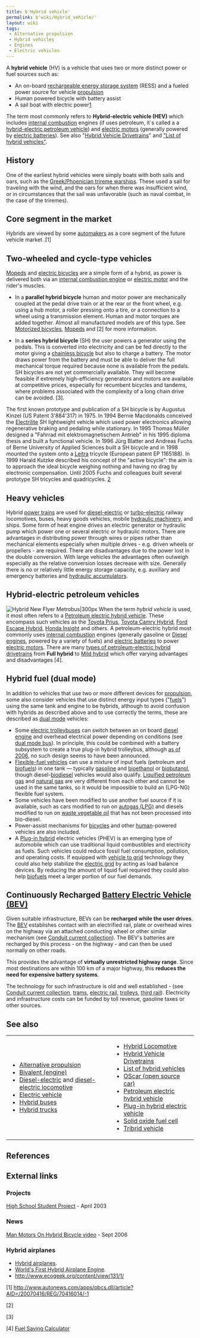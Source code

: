 ```yaml
---
title: b'Hybrid vehicle'
permalink: b'wiki/Hybrid_vehicle/'
layout: wiki
tags:
 - Alternative propulsion
 - Hybrid vehicles
 - Engines
 - Electric vehicles
---
```


A **hybrid vehicle** (HV) is a vehicle that uses two or more distinct
power or fuel sources such as:

-   An on-board [rechargeable energy storage
    system](rechargeable_energy_storage_system "wikilink") (RESS) and a
    fueled power source for vehicle
    [propulsion](/wiki/Ground_propulsion "wikilink")
-   Human powered bicycle with battery assist
-   A sail boat with electric
    power[1](http://www.autobloggreen.com/2006/11/28/heard-of-regenerative-braking-how-about-regenerative-sailing/)

The term most commonly refers to **Hybrid-electric vehicle (HEV)** which
includes [internal combustion](internal_combustion "wikilink") engines
(if uses petroleum, it´s called a a [hybrid-electric petroleum
vehicle](hybrid-electric_petroleum_vehicle "wikilink")) and [electric
motors](electric_motor "wikilink") (generally powered by [electric
batteries](electric_battery "wikilink")). See also "[Hybrid Vehicle
Drivetrains](/wiki/Hybrid_Vehicle_Drivetrains "wikilink")" and ["List of
hybrid vehicles"](/wiki/List_of_hybrid_vehicles "wikilink").

History
-------

One of the earliest hybrid vehicles were simply boats with both sails
and oars, such as the [Greek/Phoenician trireme
warships](/wiki/Trireme "wikilink"). These used a sail for traveling with the
wind, and the oars for when there was insufficient wind, or in
circumstances that the sail was unfavorable (such as naval combat, in
the case of the triremes).

Core segment in the market
--------------------------

Hybrids are viewed by some [automakers](automaker "wikilink") as a core
segment of the future vehicle market .[1]

Two-wheeled and cycle-type vehicles
-----------------------------------

[Mopeds](/wiki/Moped "wikilink") and [electric
bicycles](/wiki/Motorized_bicycles "wikilink") are a simple form of a hybrid,
as power is delivered both via an [internal combustion
engine](internal_combustion "wikilink") or [electric
motor](electric_motor "wikilink") and the rider's muscles.

-   In a **parallel hybrid bicycle** human and motor power are
    mechanically coupled at the pedal drive train or at the rear or the
    front wheel, e.g. using a hub motor, a roller pressing onto a tire,
    or a connection to a wheel using a transmission element. Human and
    motor torques are added together. Almost all manufactured models are
    of this type. See [Motorized
    bicycles](/wiki/Motorized_bicycles "wikilink"), [Mopeds](/wiki/Moped "wikilink")
    and [2] for more information.

<!-- -->

-   In a **series hybrid bicycle** (SH) the user powers a generator
    using the pedals. This is converted into electricity and can be fed
    directly to the motor giving a [chainless
    bicycle](chainless_bicycle "wikilink") but also to charge a battery.
    The motor draws power from the battery and must be able to deliver
    the full mechanical torque required because none is available from
    the pedals. SH bicycles are not yet commercially available. They
    will become feasible if extremely high-efficiency generators and
    motors are available at competitive prices, especially for recumbent
    bicycles and tandems, where problems associated with the complexity
    of a long chain drive can be avoided. [3].

  
  
The first known prototype and publication of a SH bicycle is by Augustus
Kinzel (US Patent 3'884'317) in 1975. In 1994 Bernie Macdonalds
conceived the [Electrilite](http://www.mcn.org/a/omni/ELiteBro95.htm) SH
lightweight vehicle which used power electronics allowing regenerative
braking and pedaling while stationary. In 1995 Thomas Müller designed a
"Fahrrad mit elektromagnetischem Antrieb" in his 1995 diploma thesis and
built a functional vehicle. In 1996 Jürg Blatter and Andreas Fuchs of
Berne University of Applied Sciences built a SH bicycle and in 1998
mounted the system onto a [Leitra](/wiki/Leitra "wikilink") tricycle (European
patent EP 1165188). In 1999 Harald Kutzke described his concept of the
"active bicycle": the aim is to approach the ideal bicycle weighing
nothing and having no drag by electronic compensation. Until 2005 Fuchs
and colleagues built several prototype SH tricycles and quadricycles.
[2](http://mypage.bluewin.ch/fuchsbau/Fuchs2006.pdf)

Heavy vehicles
--------------

Hybrid [power trains](power_train "wikilink") are used for
[diesel-electric](diesel-electric "wikilink") or
[turbo-electric](turbo-electric "wikilink") railway locomotives, buses,
heavy goods vehicles, mobile [hydraulic
machinery](hydraulic_machinery "wikilink"), and ships. Some form of heat
engine drives an electric generator or hydraulic pump which power one or
several electric or hydraulic motors. There are advantages in
distributing power through wires or pipes rather than mechanical
elements especially when multiple drives - e.g. driven wheels or
propellers - are required. There are disadvantages due to the power lost
in the double conversion. With large vehicles the advantages often
outweigh especially as the relative conversion losses decrease with
size. Generally there is no or relatively little energy storage
capacity, e.g. auxiliary and emergency batteries and [hydraulic
accumulators](hydraulic_accumulator "wikilink").

Hybrid-electric petroleum vehicles
----------------------------------

![Hybrid [New Flyer](/wiki/New_Flyer "wikilink")
[Metrobus](/wiki/Metrobus "wikilink")\|300px](Hybrid-bus.jpg "fig:Hybrid New Flyer Metrobus|300px")
When the term *hybrid vehicle* is used, it most often refers to a
[Petroleum electric hybrid
vehicle](/wiki/Petroleum_electric_hybrid_vehicle "wikilink"). These encompass
such vehicles as the [Toyota Prius](/wiki/Toyota_Prius "wikilink"), [Toyota
Camry Hybrid](/wiki/Toyota_Camry_Hybrid "wikilink"), [Ford Escape
Hybrid](/wiki/Ford_Escape_Hybrid "wikilink"), [Honda
Insight](/wiki/Honda_Insight "wikilink") and others. A petroleum-electric
hybrid most commonly uses [internal
combustion](internal_combustion "wikilink") engines (generally gasoline
or [Diesel engines](/wiki/Diesel_engine "wikilink"), powered by a variety of
fuels) and [electric batteries](electric_battery "wikilink") to power
[electric motors](electric_motor "wikilink"). There are many [types of
petroleum-electric hybrid
drivetrains](/wiki/Hybrid_Vehicle_Drivetrains "wikilink") from **Full hybrid**
to [Mild hybrid](/wiki/Mild_hybrid "wikilink") which offer varying advantages
and disadvantages [4].

Hybrid fuel (dual mode)
-----------------------

In addition to vehicles that use two or more different devices for
[propulsion](/wiki/Ground_propulsion "wikilink"), some also consider vehicles
that use distinct energy input types ("[fuels](fuel "wikilink")") using
the same tank and engine to be hybrids, although to avoid confusion with
hybrids as described above and to use correctly the terms, these are
described as [dual mode](dual_mode "wikilink") vehicles:

-   Some [electric trolleybuses](electric_trolleybus "wikilink") can
    switch between an on board [diesel engine](diesel_engine "wikilink")
    and overhead electrical power depending on conditions (see [dual
    mode bus](dual_mode_bus "wikilink")). In principle, this could be
    combined with a battery subsystem to create a true plug-in hybrid
    trolleybus, although [as of 2006](as_of_2006 "wikilink"), no such
    design seems to have been announced.
-   [Flexible-fuel vehicles](/wiki/Flexible-fuel_vehicle "wikilink") can use a
    mixture of input fuels (petroleum and
    [biofuels](biofuel "wikilink")) in one tank — typically
    [gasoline](gasoline "wikilink") and
    [bioethanol](bioethanol "wikilink") or
    [biobutanol](biobutanol "wikilink"), though
    diesel-[biodiesel](biodiesel "wikilink") vehicles would also
    qualify. [Liquified petroleum
    gas](/wiki/Liquified_petroleum_gas "wikilink") and [natural
    gas](natural_gas "wikilink") are very different from each other and
    cannot be used in the same tanks, so it would be impossible to build
    an (LPG-NG) flexible fuel system.
-   Some vehicles have been modified to use another fuel source if it is
    available, such as cars modified to run on [autogas
    (LPG)](/wiki/Autogas "wikilink") and diesels modified to run on [waste
    vegetable oil](waste_vegetable_oil "wikilink") that has not been
    processed into bio-diesel.
-   Power-assist mechanisms for [bicycles](bicycle "wikilink") and other
    [human](human "wikilink")-powered vehicles are also included.
-   A [Plug-in hybrid](/wiki/Plug-in_hybrid "wikilink") electric vehicles
    (PHEV) is an emerging type of automobile which can use traditional
    liquid combustibles and electricity as fuels. Such vehicles could
    reduce fossil fuel consumption, pollution, and operating costs. If
    equipped with [vehicle to grid](vehicle_to_grid "wikilink")
    technology they could also help stabilize the [electric
    grid](electric_grid "wikilink") by acting as load balance devices.
    By reducing the amount of liquid fuel required they could also help
    [biofuels](biofuel "wikilink") meet a larger portion of our fuel
    demands.

Continuously Recharged [Battery Electric Vehicle (BEV)](/wiki/Battery_electric_vehicle "wikilink")
--------------------------------------------------------------------------------------------

Given suitable infrastructure, BEVs can be **recharged** **while the
user drives**. The [BEV](/wiki/BEV "wikilink") establishes contact with an
electrified rail, plate or overhead wires on the highway via an attached
conducting wheel or other similar mechanism (see [Conduit current
collection](/wiki/Conduit_current_collection "wikilink")). The BEV's batteries
are recharged by this process - on the highway - and can then be used
normally on other roads.

This provides the advantage of **virtually unrestricted highway**
**range**. Since most destinations are within 100 km of a major highway,
this **reduces the need for expensive battery systems**.

The technology for such infrastructure is old and well established -
(see [Conduit current
collection](/wiki/Conduit_current_collection "wikilink"),
[trams](trams "wikilink"), [electric rail](electric_rail "wikilink"),
[trolleys](/wiki/Tram "wikilink"), [third rail](third_rail "wikilink")).
Electricity and infrastructure costs can be funded by toll revenue,
gasoline taxes or other sources.

See also
--------

<table>
<tbody>
<tr class="odd">
<td style="text-align: left;"><ul>
<li><a href="Alternative_propulsion" title="wikilink">Alternative propulsion</a></li>
<li><a href="Bivalent_(engine)" title="wikilink">Bivalent (engine)</a></li>
<li><a href="Diesel-electric" title="wikilink">Diesel-electric</a> and <a href="diesel-electric_locomotive" title="wikilink">diesel-electric locomotive</a></li>
<li><a href="Electric_vehicle" title="wikilink">Electric vehicle</a></li>
<li><a href="Category%3AHybrid_buses" title="wikilink">Hybrid buses</a></li>
<li><a href="Category%3AHybrid_trucks" title="wikilink">Hybrid trucks</a></li>
</ul></td>
<td style="text-align: left;"><ul>
<li><a href="Hybrid_Locomotive" title="wikilink">Hybrid Locomotive</a></li>
<li><a href="Hybrid_Vehicle_Drivetrains" title="wikilink">Hybrid Vehicle Drivetrains</a></li>
<li><a href="List_of_hybrid_vehicles" title="wikilink">List of hybrid vehicles</a></li>
<li><a href="OScar_(open_source_car)" title="wikilink">OScar (open source car)</a></li>
<li><a href="Petroleum_electric_hybrid_vehicle" title="wikilink">Petroleum electric hybrid vehicle</a></li>
<li><a href="Plug-in_hybrid_electric_vehicle" title="wikilink">Plug-in hybrid electric vehicle</a></li>
<li><a href="Solid_oxide_fuel_cell" title="wikilink">Solid oxide fuel cell</a></li>
<li><a href="Tribrid_vehicle" title="wikilink">Tribrid vehicle</a></li>
</ul></td>
</tr>
</tbody>
</table>

References
----------

<div class="references-small">
<references/>
</div>

External links
--------------

### Projects

[High School Student
Project](http://doctord.webhop.net/Scott/Hybrid/Weller_report.htm) -
April 2003

### News

[Man Motors On Hybrid Bicycle
video](http://cyclesantamonica.blogspot.com/2006/09/hybrid-bike.html) -
Sept 2006

### Hybrid airplanes

-   [Hybrid
    airplanes](http://www.hybrid-vehicles.net/hybrid-airplanes.htm).
-   [World's First Hybrid Airplane
    Engine](http://www.redorbit.com/news/science/733650/scuderi_group_secures_patent_protection_for_worlds_first_hybrid_airplane/index.html).
-   <http://www.ecogeek.org/content/view/131/1/>

[1] <http://www.autonews.com/apps/pbcs.dll/article?AID=/20070416/REG/70416014/-1>

[2] 

[3] 

[4] [Fuel Saving
Calculator](http://automobiles.honda.com/tools/calculators/mileage_calculator.asp?ModelNa,e=Civic+Hybrid#)
